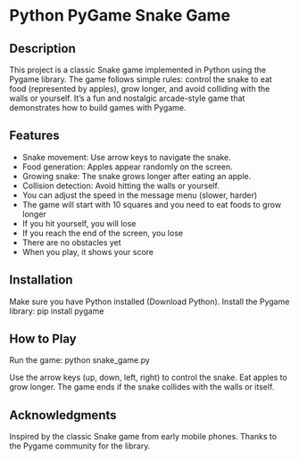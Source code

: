# Python PyGame Snake Game

## Description
This project is a classic Snake game implemented in Python using the Pygame library. The game follows simple rules: control the snake to eat food (represented by apples), grow longer, and avoid colliding with the walls or yourself. It’s a fun and nostalgic arcade-style game that demonstrates how to build games with Pygame.

## Features
* Snake movement: Use arrow keys to navigate the snake.
* Food generation: Apples appear randomly on the screen.
* Growing snake: The snake grows longer after eating an apple.
* Collision detection: Avoid hitting the walls or yourself.
* You can adjust the speed in the message menu (slower, harder)
* The game will start with 10 squares and you need to eat foods to grow longer
* If you hit yourself, you will lose
* If you reach the end of the screen, you lose
* There are no obstacles yet
* When you play, it shows your score

## Installation
Make sure you have Python installed (Download Python).
Install the Pygame library:
pip install pygame

## How to Play
Run the game:
python snake_game.py

Use the arrow keys (up, down, left, right) to control the snake.
Eat apples to grow longer.
The game ends if the snake collides with the walls or itself.

## Acknowledgments
Inspired by the classic Snake game from early mobile phones.
Thanks to the Pygame community for the library.
